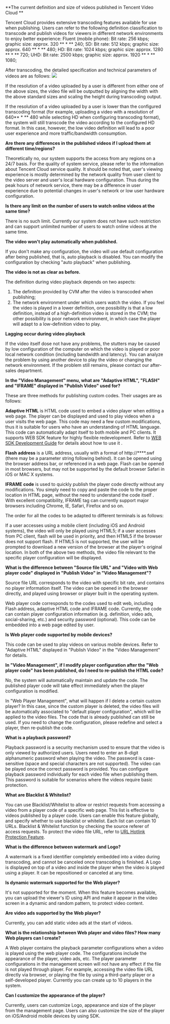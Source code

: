 
**The current definition and size of videos published in Tencent Video Cloud **

Tencent Cloud provides extensive transcoding features available for use when publishing. Users can refer to the following definition classification to transcode and publish videos for viewers in different network environments to enjoy better experience:
Fluent (mobile phone): Bit rate: 256 kbps; graphic size: approx. 320 ** * ** 240; 
SD: Bit rate: 512 kbps; graphic size: approx. 640 ** * ** 480;
HD: Bit rate: 1024 kbps; graphic size: approx. 1280 ** * ** 720;
UHD: Bit rate: 2500 kbps; graphic size: approx. 1920 ** * ** 1080;

After transcoding, the detailed specification and technical parameters of videos are as follows:
![](//mccdn.qcloud.com/img56caab27ef9c8.png)

If the resolution of a video uploaded by a user is different from either one of the above sizes, the video file will be outputted by aligning the width with the above standard sizes and scaling the height during transcoding output.

If the resolution of a video uploaded by a user is lower than the configured transcoding format (for example, uploading a video with a resolution of 640** * ** 480 while selecting HD when configuring transcoding format), the system will still transcode the video according to the configured HD format. In this case, however, the low video definition will lead to a poor user experience and more traffic/bandwidth consumption.


**Are there any differences in the published videos if I upload them at different time/regions?**

Theoretically no, our system supports the access from any regions on a 24/7 basis. For the quality of system service, please refer to the information about Tencent Cloud service quality. It should be noted that, user's viewing experience is mostly determined by the network quality from user client to the video server and user's local hardware configuration. Thus during the peak hours of network service, there may be a difference in user experience due to potential changes in user's network or low user hardware configuration.

**Is there any limit on the number of users to watch online videos at the same time?**

There is no such limit. Currently our system does not have such restriction and can support unlimited number of users to watch online videos at the same time.

**The video won't play automatically when published.**

If you don't make any configuration, the video will use default configuration after being published, that is, auto playback is disabled. You can modify the configuration by checking "auto playback" when publishing.

**The video is not as clear as before.**

The definition during video playback depends on two aspects:
1) The definition provided by CVM after the video is transcoded when publishing;
2) The network environment under which users watch the video. If you feel the video is played in a lower definition, one possibility is that a low definition, instead of a high-definition video is stored in the CVM; the other possibility is poor network environment, in which case the player will adapt to a low-definition video to play.

**Lagging occur during video playback**

If the video itself dose not have any problems, the stutters may be caused by low configuration of the computer on which the video is played or poor local network condition (including bandwidth and latency). You can analyze the problem by using another device to play the video or changing the network environment. If the problem still remains, please contact our after-sales department.

**In the "Video Management" menu, what are "Adaptive HTML", "FLASH" and "IFRAME" displayed in "Publish Video" used for?**

These are three methods for publishing custom codes. Their usages are as follows:

**Adaptive HTML** is HTML code used to embed a video player when editing a web page. The player can be displayed and used to play videos when a user visits the web page. This code may need a few custom modifications, thus it is suitable for users who have an understanding of HTML language. This code can automatically adapt itself to both mobile and PC clients. It supports WEB SDK feature for highly flexible redevelopment. Refer to [WEB SDK Development Guide](http://video.qcloud.com/download/docs/QVOD_Player_Web_SDK_Developer_Guide.pdf) for details about how to use it .

**Flash address** is a URL address, usually with a format of http://****.swf (there may be a parameter string following behind). It can be opened using the browser address bar, or referenced in a web page. Flash can be opened in most browsers, but may not be supported by the default browser Safari in iOS or MAC X systems.

**IFRAME code** is used to quickly publish the player code directly without any modifications. You simply need to copy and paste the code to the proper location in HTML page, without the need to understand the code itself
. With excellent compatibility, IFRAME tag can currently support major browsers including Chrome, IE, Safari, Firefox and so on.

The order for all the codes to be adapted to different terminals is as follows:

If a user accesses using a mobile client (including iOS and Android systems), the video will only be played using HTML5; if a user accesses from PC client, flash will be used in priority, and then HTML5 if the browser does not support flash. If HTML5 is not supported, the user will be prompted to download a new version of the browser at the player's original location. In both of the above two methods, the video file relevant to the specific player configuration will be displayed.

**What is the difference between "Source file URL" and "Video with Web player code" displayed in "Publish Video" in "Video Management"?**

Source file URL corresponds to the video with specific bit rate, and contains no player information itself. The video can be opened in the browser directly, and played using browser or player built in the operating system.

Web player code corresponds to the codes used to edit web, including Flash address, adaptive HTML code and IFRAME code. Currently, the code can contain player configuration information (e.g. definition, video ads, social-sharing, etc.) and security password (optional). This code can be embedded into a web page edited by user.

**Is Web player code supported by mobile devices?**

This code can be used to play videos on various mobile devices. Refer to "Adaptive HTML" displayed in "Publish Video" in the "Video Management" for details.

**In "Video Management", if I modify player configuration after the "Web player code" has been published, do I need to re-publish the HTML code?**

No, the system will automatically maintain and update the code. The published player code will take effect immediately when the player configuration is modified.

In "Web Player Management", what will happen if I delete a certain custom player?
In this case, since the custom player is deleted, the video files will be automatically associated to "default player configuration", which will be applied to the video files. The code that is already published can still be used. If you need to change the configuration, please redefine and select a player, then re-publish the code.

**What is a playback password?**

Playback password is a security mechanism used to ensure that the video is only viewed by authorized users. Users need to enter an 8-digit alphanumeric password when playing the video. The password is case-sensitive (space and special characters are not supported). The video can be played once the correct password is provided. You can configure playback password individually for each video file when publishing them. This password is suitable for scenarios where the videos require basic protection.

**What are Blacklist & Whitelist?**

You can use Blacklist/Whitelist to allow or restrict requests from accessing a video from a player code of a specific web page. This list is effective to videos published by a player code. Users can enable this feature globally, and specify whether to use blacklist or whitelist. Each list can contain 10 URLs. Blacklist & Whitelist function by checking the source referer of access requests. To protect the video file URL, refer to [URL Hotlink Protection Feature](http://www.qcloud.com/doc/product/266/URL%E9%98%B2%E7%9B%97%E9%93%BE).

**What is the difference between watermark and Logo?**

A watermark is a fixed identifier completely embedded into a video during transcoding, and cannot be canceled once transcoding is finished. A Logo is displayed on top of a video and inside the player when the video is played using a player. It can be repositioned or canceled at any time.

**Is dynamic watermark supported for the Web player?**

It's not supported for the moment. When this feature becomes available, you can upload the viewer's ID using API and make it appear in the video screen in a dynamic and random pattern, to protect video content.

**Are video ads supported by the Web player?**

Currently, you can add static video ads at the start of videos.

**What is the relationship between Web player and video files? How many Web players can I create?**

A Web player contains the playback parameter configurations when a video is played using the web player code. The configurations include the appearance of the player, video ads, etc. The player parameter configurations in the management screen will not have any effect if the file is not played through player. For example, accessing the video file URL directly via browser, or playing the file by using a third-party player or a self-developed player. Currently you can create up to 10 players in the system.

**Can I customize the appearance of the player?**

Currently, users can customize Logo, appearance and size of the player from the management page. Users can also customize the size of the player on iOS/Android mobile devices by using SDK.


